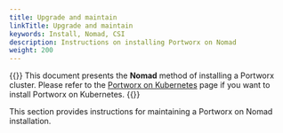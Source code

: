 ```yaml
---
title: Upgrade and maintain
linkTitle: Upgrade and maintain 
keywords: Install, Nomad, CSI
description: Instructions on installing Portworx on Nomad
weight: 200
---
```


{{<info>}}
This document presents the **Nomad** method of installing a Portworx cluster. Please refer to the [Portworx on Kubernetes](/portworx-install-with-kubernetes/) page if you want to install Portworx on Kubernetes.
{{</info>}}

This section provides instructions for maintaining a Portworx on Nomad installation.

